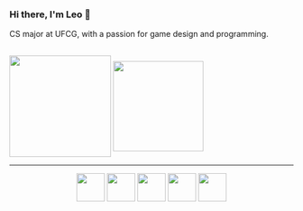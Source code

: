 ### Hi there, I'm Leo 👋
CS major at UFCG, with a passion for game design and programming.
##
<div>
  <img height="180em" align = "center" src = "https://github-readme-stats.vercel.app/api?username=leofarias-cpu&show_icons=true&theme=monokai&include_all_commits=true&count_private=true"/>
  <img height="160em" align = "center" src = "https://github-readme-stats.vercel.app/api/top-langs/?username=leofarias-cpu&theme=monokai&">
</div>

---


 <div align="center"> 
  <img height="50" src="https://cdn.jsdelivr.net/gh/devicons/devicon@latest/icons/python/python-original.svg" />
  <img height = "50" src="https://cdn.jsdelivr.net/gh/devicons/devicon@latest/icons/cplusplus/cplusplus-original.svg" />
  <img height="50" src="https://cdn.jsdelivr.net/gh/devicons/devicon@latest/icons/godot/godot-original.svg" />
  <img height="50" src="https://cdn.jsdelivr.net/gh/devicons/devicon@latest/icons/clojure/clojure-original.svg" />
  <img height="50" src="https://cdn.jsdelivr.net/gh/devicons/devicon@latest/icons/java/java-original.svg" />
          
          
          
 </div>
          
